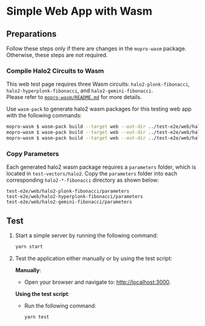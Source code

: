 # Simple Web App with Wasm

## Preparations

Follow these steps only if there are changes in the `mopro-wasm` package. Otherwise, these steps are not required.

### Compile Halo2 Circuits to Wasm

This web test page requires three Wasm circuits: `halo2-plonk-fibonacci`, `halo2-hyperplonk-fibonacci`, and `halo2-gemini-fibonacci`.  
Please refer to [`mopro-wasm/README.md`](../../mopro-wasm/README.md) for more details.

Use `wasm-pack` to generate halo2 wasm packages for this testing web app with the following commands:

```bash
mopro-wasm $ wasm-pack build --target web --out-dir ../test-e2e/web/halo2-plonk-fibonacci -- --features plonk
mopro-wasm $ wasm-pack build --target web --out-dir ../test-e2e/web/halo2-hyperplonk-fibonacci -- --features hyperplonk
mopro-wasm $ wasm-pack build --target web --out-dir ../test-e2e/web/halo2-gemini-fibonacci -- --features gemini
```

### Copy Parameters

Each generated halo2 wasm package requires a `parameters` folder, which is located in `test-vectors/halo2`.
Copy the `parameters` folder into each corresponding `halo2-*-fibonacci` directory as shown below:

```text
test-e2e/web/halo2-plonk-fibonacci/parameters
test-e2e/web/halo2-hyperplonk-fibonacci/parameters
test-e2e/web/halo2-gemini-fibonacci/parameters
```

## Test

1. Start a simple server by running the following command:

    ```bash
    yarn start
    ```

2. Test the application either manually or by using the test script:

   **Manually**:
   - Open your browser and navigate to: [http://localhost:3000](http://localhost:3000).

   **Using the test script**:
   - Run the following command:
     ```bash
     yarn test
     ```